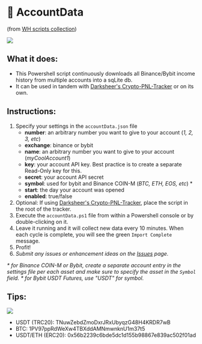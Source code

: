 # :blossom: AccountData
(from [WH scripts collection](https://github.com/daisy613/wickHunter-scripts))

![](https://i.imgur.com/RPyoA6H.png)

## What it does:
- This Powershell script continuously downloads all Binance/Bybit income history from multiple accounts into a sqLite db.
- It can be used in tandem with [Darksheer's Crypto-PNL-Tracker](https://github.com/drksheer/Crypto-PNL-Tracker) or on its own.

## Instructions:
1. Specify your settings in the `accountData.json` file
    - **number**: an arbitrary number you want to give to your account (_1, 2, 3, etc_)
    - **exchange**: binance or bybit
    - **name**: an arbitrary number you want to give to your account (_myCoolAccount1_)
    - **key**: your account API key. Best practice is to create a separate Read-Only key for this.
    - **secret**: your account API secret
    - **symbol**: used for bybit and Binance COIN-M (_BTC, ETH, EOS, etc_) *
    - **start**: the day your account was opened
    - **enabled**: true/false
2. Optional: If using [Darksheer's Crypto-PNL-Tracker](https://github.com/drksheer/Crypto-PNL-Tracker), place the script in the root of the tracker.
3. Execute the `accountData.ps1` file from within a Powershell console or by double-clicking on it.
4. Leave it running and it will collect new data every 10 minutes. When each cycle is complete, you will see the green `Import Complete` message.
5. Profit!
6. _Submit any issues or enhancement ideas on the [Issues](https://github.com/daisy613/accountData/issues) page._

_* for Binance COIN-M or Bybit, create a separate account entry in the settings file per each asset and make sure to specify the asset in the `Symbol` field._
_* for Bybit USDT Futures, use "USDT" for symbol._

## Tips:
![](https://i.imgur.com/M46tl6t.png)
- USDT (TRC20): TNuwZebdZmoDxrJRxUbyqzG48H4KRDR7wB
- BTC: 1PV97ppRdWeXw4TBXddAMNmwnknU1m37t5
- USDT/ETH (ERC20): 0x56b2239c6bde5dc1d155b98867e839ac502f01ad
